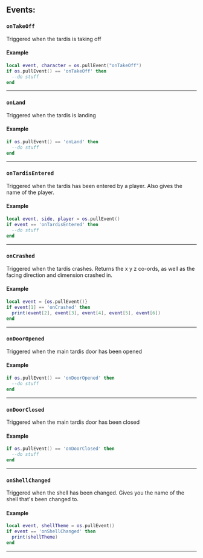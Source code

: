## Events:
### `onTakeOff`

Triggered when the tardis is taking off

#### Example

```lua
local event, character = os.pullEvent("onTakeOff")
if os.pullEvent() == 'onTakeOff' then
  --do stuff
end
```

---

### `onLand`

Triggered when the tardis is landing

#### Example

```lua
if os.pullEvent() == 'onLand' then
  --do stuff
end
```

---

### `onTardisEntered`

Triggered when the tardis has been entered by a player. Also gives the name of the player.

#### Example

```lua
local event, side, player = os.pullEvent() 
if event == 'onTardisEntered' then
  --do stuff
end
```

---

### `onCrashed`

Triggered when the tardis crashes. Returns the x y z co-ords, as well as the facing direction and dimension crashed in.

#### Example

```lua
local event = {os.pullEvent()} 
if event[1] == 'onCrashed' then 
  print(event[2], event[3], event[4], event[5], event[6]) 
end
```

---

### `onDoorOpened`

Triggered when the main tardis door has been opened

#### Example

```lua
if os.pullEvent() == 'onDoorOpened' then
  --do stuff
end
```

---

### `onDoorClosed`

Triggered when the main tardis door has been closed

#### Example

```lua
if os.pullEvent() == 'onDoorClosed' then
  --do stuff
end
```

---

### `onShellChanged`

Triggered when the shell has been changed. Gives you the name of the shell that's been changed to.

#### Example

```lua
local event, shellTheme = os.pullEvent() 
if event == 'onShellChanged' then 
  print(shellTheme) 
end
```

---

